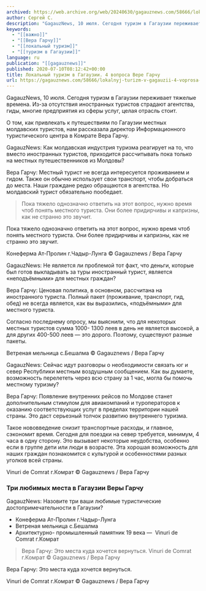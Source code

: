 ```yaml
---
archived: https://web.archive.org/web/20240630/gagauznews.com/58666/lokalnyj-turizm-v-gagauzii-4-voprosa-vere-garchu.html
author: Сергей С.
description: "GagauzNews, 10 июля. Сегодня туризм в Гагаузии переживает тяжелые времена. Из-за отсутствия иностранных туристов страдают агентства, гиды, многие предприятия из сферы услуг, целая отрасль стоит. О том, как привлекать к путешествиям по Гагаузии местных молдавских туристов, нам рассказала директор Информационного туристического центра в Комрате Вера Гарчу. GagauzNews: Как молдавская индустрия туризма реагирует на то, что вместо иностранных туристов, приходится рассчитывать пока только на местных путешественников из Молдовы? Вера Гарчу: Местный турист не всегда интересуется проживанием и гидом. Также он обычно использует свои транспорт, чтобы добраться до места. Наши граждане редко обращаются в агентства. Но молдавский турист обязательно пообедает. Пока тяжело […]"
keywords:
  - "[[важно]]"
  - "[[Вера Гарчу]]"
  - "[[локальный туризм]]"
  - "[[туризм в Гагаузии]]"
language: ru
publication: "[[gagauznews]]"
published: 2020-07-10T08:12:42+00:00
title: Локальный туризм в Гагаузии. 4 вопроса Вере Гарчу
url: https://gagauznews.com/58666/lokalnyj-turizm-v-gagauzii-4-voprosa-vere-garchu.html
---
```


GagauzNews, 10 июля. Сегодня туризм в Гагаузии переживает тяжелые времена. Из-за отсутствия иностранных туристов страдают агентства, гиды, многие предприятия из сферы услуг, целая отрасль стоит.

О том, как привлекать к путешествиям по Гагаузии местных молдавских туристов, нам рассказала директор Информационного туристического центра в Комрате Вера Гарчу.

GagauzNews: Как молдавская индустрия туризма реагирует на то, что вместо иностранных туристов, приходится рассчитывать пока только на местных путешественников из Молдовы?

Вера Гарчу: Местный турист не всегда интересуется проживанием и гидом. Также он обычно использует свои транспорт, чтобы добраться до места. Наши граждане редко обращаются в агентства. Но молдавский турист обязательно пообедает.

> Пока тяжело однозначно ответить на этот вопрос, нужно время чтоб понять местного туриста. Они более придирчивы и капризны, как не странно это звучит.

Пока тяжело однозначно ответить на этот вопрос, нужно время чтоб понять местного туриста. Они более придирчивы и капризны, как не странно это звучит.

Конеферма Ат-Пролин г.Чадыр-Лунга © Gagauznews / Вера Гарчу

GagauzNews: Не является ли проблемой тот факт, что деньги, которые был готов выкладывать за туры иностранный турист, является «неподъёмными» для местных граждан?

Вера Гарчу: Ценовая политика, в основном, рассчитана на иностранного туриста. Полный пакет (проживание, транспорт, гид, обед) не всегда является, как вы выразились, «подъёмными» для местного туриста.

Согласно последнему опросу, мы выяснили, что для некоторых местных туристов сумма 1000- 1300 леев в день не является высокой, а для других 400-500 леев — это дорого. Поэтому, существуют разные пакеты.

Ветреная мельница с.Бешалма © Gagauznews / Вера Гарчу

GagauzNews: Сейчас идут разговоры о необходимости связать юг и север Республики местным воздушным сообщением. Как вы думаете, возможность перелететь через всю страну за 1 час, могла бы помочь местному туризму?

Вера Гарчу: Появление внутренних рейсов по Молдове станет дополнительным стимулом для авиакомпаний и туроператоров к оказанию соответствующих услуг в пределах территории нашей страны. Это даст серьезный толчок развитию внутреннего туризма.

Такое нововведение снизит транспортные расходы, и главное, сэкономит время. Сегодня для поездки на север требуется, минимум, 4 часа в одну сторону. Это вызывает некоторые неудобства, особенно если в группе дети или люди в возрасте. Эта хорошая возможность для наших граждан познакомится с культурой и особенностями разных уголков всей страны.

Vinuri de Comrat г.Комрат © Gagauznews / Вера Гарчу

### Три любимых места в Гагаузии Веры Гарчу

GagauzNews: Назовите три ваши любимые туристические достопримечательности в Гагаузии?

* Конеферма Ат-Пролин г.Чадыр-Лунга
* Ветреная мельница с.Бешалма
* Архитектурно- промышленный памятник 19 века —  Vinuri de Comrat г.Комрат

> Вера Гарчу: Это места куда хочется вернуться.
> Vinuri de Comrat г.Комрат © Gagauznews / Вера Гарчу

Вера Гарчу: Это места куда хочется вернуться.

Vinuri de Comrat г.Комрат © Gagauznews / Вера Гарчу